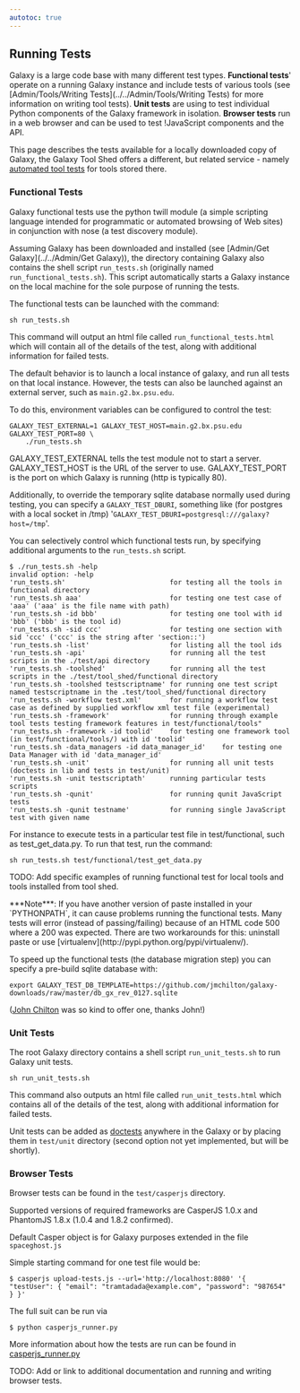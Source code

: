 ```yaml
---
autotoc: true
---
```

## Running Tests

Galaxy is a large code base with many different test types. **Functional tests**' operate on a running Galaxy instance and include tests of various tools (see [Admin/Tools/Writing Tests](../../Admin/Tools/Writing Tests) for more information on writing tool tests). **Unit tests** are using to test individual Python components of the Galaxy framework in isolation. **Browser tests** run in a web browser and can be used to test !JavaScript components and the API.



This page describes the tests available for a locally downloaded copy of Galaxy, the Galaxy Tool Shed offers a different, but related service - namely [automated tool tests](/src/ToolShed/AutomatedToolTests/index.md) for tools stored there.

### Functional Tests

Galaxy functional tests use the python twill module (a simple scripting language intended for programmatic or automated browsing of Web sites) in conjunction with nose (a test discovery module).

Assuming Galaxy has been downloaded and installed (see [Admin/Get Galaxy](../../Admin/Get Galaxy)), the directory containing Galaxy also contains the shell script `run_tests.sh` (originally named `run_functional_tests.sh`).  This script automatically starts a Galaxy instance on the local machine for the sole purpose of running the tests.

The functional tests can be launched with the command:
```
sh run_tests.sh
```


This command will output an html file called `run_functional_tests.html` which will contain all of the details of the test, along with additional information for failed tests.

The default behavior is to launch a local instance of galaxy, and run all tests on that local instance.  However, the tests can also be launched against an external server, such as `main.g2.bx.psu.edu`.

To do this, environment variables can be configured to control the test:
```
GALAXY_TEST_EXTERNAL=1 GALAXY_TEST_HOST=main.g2.bx.psu.edu  GALAXY_TEST_PORT=80 \
    ./run_tests.sh
```

GALAXY_TEST_EXTERNAL tells the test module not to start a server.  GALAXY_TEST_HOST is the URL of the server to use.  GALAXY_TEST_PORT is the port on which Galaxy is running (http is typically 80).

Additionally, to override the temporary sqlite database normally used during testing, you can specify a `GALAXY_TEST_DBURI`, something like (for postgres with a local socket in /tmp) '`GALAXY_TEST_DBURI=postgresql:///galaxy?host=/tmp`'.

You can selectively control which functional tests run, by specifying additional arguments to the `run_tests.sh` script.

```
$ ./run_tests.sh -help
invalid option: -help
'run_tests.sh'                          for testing all the tools in functional directory
'run_tests.sh aaa'                      for testing one test case of 'aaa' ('aaa' is the file name with path)
'run_tests.sh -id bbb'                  for testing one tool with id 'bbb' ('bbb' is the tool id)
'run_tests.sh -sid ccc'                 for testing one section with sid 'ccc' ('ccc' is the string after 'section::')
'run_tests.sh -list'                    for listing all the tool ids
'run_tests.sh -api'                     for running all the test scripts in the ./test/api directory
'run_tests.sh -toolshed'                for running all the test scripts in the ./test/tool_shed/functional directory
'run_tests.sh -toolshed testscriptname' for running one test script named testscriptname in the .test/tool_shed/functional directory
'run_tests.sh -workflow test.xml'       for running a workflow test case as defined by supplied workflow xml test file (experimental)
'run_tests.sh -framework'               for running through example tool tests testing framework features in test/functional/tools"   
'run_tests.sh -framework -id toolid'    for testing one framework tool (in test/functional/tools/) with id 'toolid'
'run_tests.sh -data_managers -id data_manager_id'    for testing one Data Manager with id 'data_manager_id'
'run_tests.sh -unit'                    for running all unit tests (doctests in lib and tests in test/unit)
'run_tests.sh -unit testscriptath'      running particular tests scripts
'run_tests.sh -qunit'                   for running qunit JavaScript tests
'run_tests.sh -qunit testname'          for running single JavaScript test with given name
```


For instance to execute tests in a particular test file in test/functional, such as test_get_data.py. To run that test, run the command:
```
sh run_tests.sh test/functional/test_get_data.py
```


TODO: Add specific examples of running functional test for local tools and tools installed from tool shed.

<div class='solid'>
***Note***: If you have another version of paste installed in your `PYTHONPATH`, it can cause problems running the functional tests. Many tests will error (instead of passing/failing) because of an HTML code 500 where a 200 was expected. There are two workarounds for this: uninstall paste or use [virtualenv](http://pypi.python.org/pypi/virtualenv/).
</div>


To speed up the functional tests (the database migration step) you can specify a pre-build sqlite database with:
```
export GALAXY_TEST_DB_TEMPLATE=https://github.com/jmchilton/galaxy-downloads/raw/master/db_gx_rev_0127.sqlite
```


([John Chilton](/src/JohnChilton/index.md) was so kind to offer one, thanks John!)

### Unit Tests

The root Galaxy directory contains a shell script `run_unit_tests.sh` to run Galaxy unit tests.

```
sh run_unit_tests.sh
```


This command also outputs an html file called `run_unit_tests.html` which contains all of the details of the test, along with additional information for failed tests.

Unit tests can be added as [doctests](http://docs.python.org/2/library/doctest.html) anywhere in the Galaxy or by placing them in `test/unit` directory (second option not yet implemented, but will be shortly). 

### Browser Tests

Browser tests can be found in the `test/casperjs` directory. 

Supported versions of required frameworks are CasperJS 1.0.x and PhantomJS 1.8.x (1.0.4 and 1.8.2 confirmed).

Default Casper object is for Galaxy purposes extended in the file `spaceghost.js`

Simple starting command for one test file would be: 

```
$ casperjs upload-tests.js --url='http://localhost:8080' '{ "testUser": { "email": "tramtadada@example.com", "password": "987654" } }'
```


The full suit can be run via 
```
$ python casperjs_runner.py
```

More information about how the tests are run can be found in [casperjs_runner.py](https://github.com/galaxyproject/galaxy/blob/dev/test/casperjs/casperjs_runner.py)

TODO: Add or link to additional documentation and running and writing browser tests.
